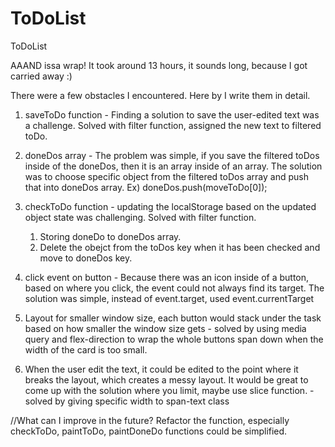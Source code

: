 # ToDoList
ToDoList

AAAND issa wrap! It took around 13 hours, it sounds long, because I got carried away :)

There were a few obstacles I encountered.
Here by I write them in detail.

1. saveToDo function - Finding a solution to save the user-edited text was a challenge. Solved with filter function, assigned the new text to filtered toDo. 
2. doneDos array - The problem was simple, if you save the filtered toDos inside of the doneDos, then it is an array inside of an array. The solution was to choose specific object from the filtered toDos array and push that into doneDos array. Ex) doneDos.push(moveToDo[0]);
3. checkToDo function - updating the localStorage based on the updated object state was challenging. Solved with filter function.

    1) Storing doneDo to doneDos array.
    2) Delete the obejct from the toDos key when it has been checked and move to doneDos key. 


4. click event on button - Because there was an icon inside of a button, based on where you click, the event could not always find its target. The solution was simple, instead of event.target, used event.currentTarget  
5. Layout for smaller window size, each button would stack under the task based on how smaller the window size gets - solved by using media query and flex-direction to wrap the whole buttons span down when the width of the card is too small.
6. When the user edit the text, it could be edited to the point where it breaks the layout, which creates a messy layout. It would be great to come up with the solution where you limit, maybe use slice function. - solved by giving specific width to span-text class

//What can I improve in the future?
Refactor the function, especially checkToDo, paintToDo, paintDoneDo functions could be simplified.
